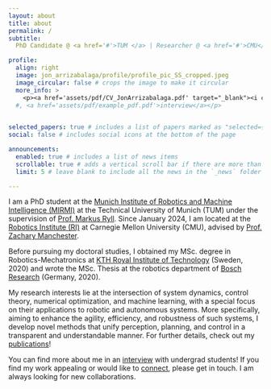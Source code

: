 ```yaml
---
layout: about
title: about
permalink: /
subtitle: 
  PhD Candidate @ <a href='#'>TUM </a> | Researcher @ <a href='#'>CMU</a>

profile:
  align: right
  image: jon_arrizabalaga/profile/profile_pic_SS_cropped.jpeg
  image_circular: false # crops the image to make it circular
  more_info: >  
    <p><a href='assets/pdf/CV_JonArrizabalaga.pdf' target="_blank"><i class="fas fa-file-alt" style="margin-right:5px;"></i>Resume/CV</a></p>
  #, <a href='assets/pdf/example_pdf.pdf'>interview</a></p>
    

selected_papers: true # includes a list of papers marked as "selected={true}"
social: false # includes social icons at the bottom of the page

announcements:
  enabled: true # includes a list of news items
  scrollable: true # adds a vertical scroll bar if there are more than 3 news items
  limit: 5 # leave blank to include all the news in the `_news` folder

---
```


I am a PhD student at the [Munich Institute of Robotics and Machine Intelligence (MIRMI)](https://www.mirmi.tum.de/en/mirmi/home/) at the Technical University of Munich (TUM) under the supervision of [Prof. Markus Ryll](http://markusryll.com/?q=node/4). Since January 2024, I am located at the [Robotics Institute (RI)](https://www.ri.cmu.edu/) at Carnegie Mellon University (CMU), advised by [Prof. Zachary Manchester](http://zacmanchester.com/).

Before pursuing my doctoral studies, I obtained my MSc. degree in Robotics-Mechatronics at [KTH Royal Institute of Technology](https://www.kth.se/en) (Sweden, 2020) and wrote the MSc. Thesis at the robotics department of [Bosch Research](https://www.bosch-ai.com/) (Germany, 2020).

My research interests lie at the intersection of system dynamics, control theory, numerical optimization, and machine learning, with a special focus on their applications to robotic and autonomous systems. More specifically, aiming to enhance the agility, efficiency, and robustness of such systems, I develop novel methods that unify perception, planning, and control in a transparent and understandable manner. For further details, check out my [publications](#papers-section)!

You can find more about me in an [interview](assets/pdf/NavigatorWS2324.pdf#page=18) with undergrad students! If you find my work appealing or would like to [connect](mailto:jarrizab@andrew.cmu.edu), please get in touch. I am always looking for new collaborations.
